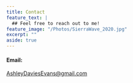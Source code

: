 ```yaml
---
title: Contact
feature_text: |
  ## Feel free to reach out to me!
feature_image: "/Photos/SierraWave_2020.jpg"
excerpt: ""
aside: true
---
```


#### Email: 
<a>AshleyDaviesEvans@gmail.com</a>





